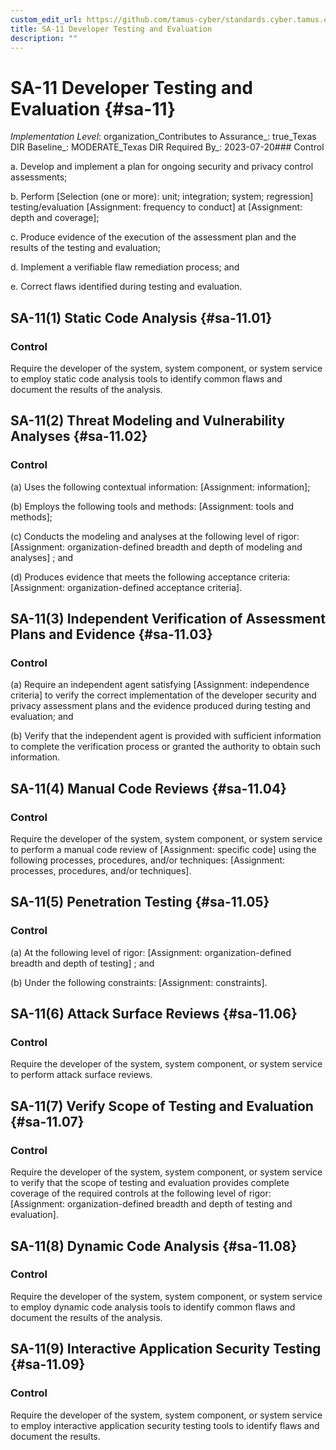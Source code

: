 ```yaml
---
custom_edit_url: https://github.com/tamus-cyber/standards.cyber.tamus.edu/tree/main/static/content/tamus.edu/TAMUS_profile.xml
title: SA-11 Developer Testing and Evaluation
description: ""
---
```


# SA-11 Developer Testing and Evaluation {#sa-11}

_Implementation Level_: organization_Contributes to Assurance_: true_Texas DIR Baseline_: MODERATE_Texas DIR Required By_: 2023-07-20### Control

a. Develop and implement a plan for ongoing security and privacy control assessments;

b. Perform [Selection (one or more): unit; integration; system; regression] testing/evaluation [Assignment: frequency to conduct] at [Assignment: depth and coverage];

c. Produce evidence of the execution of the assessment plan and the results of the testing and evaluation;

d. Implement a verifiable flaw remediation process; and

e. Correct flaws identified during testing and evaluation.

## SA-11(1) Static Code Analysis {#sa-11.01}

### Control

Require the developer of the system, system component, or system service to employ static code analysis tools to identify common flaws and document the results of the analysis.

## SA-11(2) Threat Modeling and Vulnerability Analyses {#sa-11.02}

### Control

(a) Uses the following contextual information: [Assignment: information];

(b) Employs the following tools and methods: [Assignment: tools and methods];

(c) Conducts the modeling and analyses at the following level of rigor: [Assignment: organization-defined breadth and depth of modeling and analyses] ; and

(d) Produces evidence that meets the following acceptance criteria: [Assignment: organization-defined acceptance criteria].

## SA-11(3) Independent Verification of Assessment Plans and Evidence {#sa-11.03}

### Control

(a) Require an independent agent satisfying [Assignment: independence criteria] to verify the correct implementation of the developer security and privacy assessment plans and the evidence produced during testing and evaluation; and

(b) Verify that the independent agent is provided with sufficient information to complete the verification process or granted the authority to obtain such information.

## SA-11(4) Manual Code Reviews {#sa-11.04}

### Control

Require the developer of the system, system component, or system service to perform a manual code review of [Assignment: specific code] using the following processes, procedures, and/or techniques: [Assignment: processes, procedures, and/or techniques].

## SA-11(5) Penetration Testing {#sa-11.05}

### Control

(a) At the following level of rigor: [Assignment: organization-defined breadth and depth of testing] ; and

(b) Under the following constraints: [Assignment: constraints].

## SA-11(6) Attack Surface Reviews {#sa-11.06}

### Control

Require the developer of the system, system component, or system service to perform attack surface reviews.

## SA-11(7) Verify Scope of Testing and Evaluation {#sa-11.07}

### Control

Require the developer of the system, system component, or system service to verify that the scope of testing and evaluation provides complete coverage of the required controls at the following level of rigor: [Assignment: organization-defined breadth and depth of testing and evaluation].

## SA-11(8) Dynamic Code Analysis {#sa-11.08}

### Control

Require the developer of the system, system component, or system service to employ dynamic code analysis tools to identify common flaws and document the results of the analysis.

## SA-11(9) Interactive Application Security Testing {#sa-11.09}

### Control

Require the developer of the system, system component, or system service to employ interactive application security testing tools to identify flaws and document the results.

